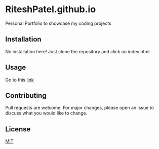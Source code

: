 # RiteshPatel.github.io
Personal Portfolio to showcase my coding projects

## Installation
No installation here! Just clone the repository and click on index.html

## Usage
Go to this [link](riteshpatel00.github.io/riteshpatel/)


## Contributing
Pull requests are welcome. For major changes, please open an issue to discuss what you would like to change.

## License
[MIT](https://choosealicense.com/licenses/mit/)
